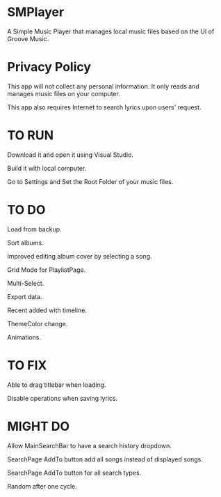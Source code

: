 # SMPlayer
A Simple Music Player that manages local music files based on the UI of Groove Music.

# Privacy Policy
This app will not collect any personal information. It only reads and manages music files on your computer.

This app also requires Internet to search lyrics upon users' request.

# TO RUN
Download it and open it using Visual Studio.

Build it with local computer.

Go to Settings and Set the Root Folder of your music files.

# TO DO
Load from backup.

Sort albums.

Improved editing album cover by selecting a song.

Grid Mode for PlaylistPage.

Multi-Select.

Export data.

Recent added with timeline.

ThemeColor change.

Animations.

# TO FIX
Able to drag titlebar when loading.

Disable operations when saving lyrics.

# MIGHT DO
Allow MainSearchBar to have a search history dropdown.

SearchPage AddTo button add all songs instead of displayed songs.

SearchPage AddTo button for all search types.

Random after one cycle.
